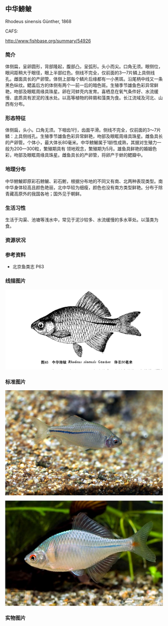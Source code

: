 ## 中华鰟鲏

Rhodeus sinensis  Günther, 1868

CAFS:

<http://www.fishbase.org/summary/54926>

### 简介

体侧扁，呈卵圆形，背部隆起，腹部凸，呈弧形。头小而尖。口角无须。眼侧位，眼间距稍大于眼径，眼上半部红色。侧线不完全，仅前面的3—7片鳞上具侧线孔。雌面具长的产卵管。体侧上部每个鳞片后缘都有一小黑斑。沿尾柄中线又一条黑色纵纹。鳃盖后方的体侧有两个一前一后的暗色斑。生殖季节雄鱼色彩异常鲜艳，吻部及眼眶周缘具珠星。卵在河蚌壳内发育。喜栖息在氧气条件好、水流缓慢、底质具有淤泥的浅水处。以高等植物的碎屑和藻类为食。长江流域及河北、山西有分布。

### 形态特征

体侧扁，头小。口角无须。下咽齿1行，齿面平滑。侧线不完全，仅前面的3～7片鳞：上具侧线孔。生殖季节雄鱼色彩异常鲜艳，吻部及眼眶周缘具珠星。雌鱼具长的产卵管。个体小，最大体长80毫米。中华鰟鮍属于1龄性成熟，其据对生殖力一般为200—300粒，繁殖期具有 领地观念，繁殖期为5月。雄鱼具鲜艳的婚姻色彩，吻部及眼眶周缘具珠星。雌鱼具长的产卵管，将卵产于蚌的鳃瓣中。

### 地理分布

中华鰟鮍即原彩石鳑鲏、彩石鲋，根据分布地的不同又有南、北两种表现类型。南中华身体较高且颜色艳丽，北中华较为细瘦，颜色也没有南方类型鲜艳。分布于除青藏高原外的我国各地；国外见于朝鲜。

### 生活习性

生活于沟渠、池塘等浅水中，常见于泥沙较多、水流缓慢的多水草处。以藻类为食。

### 资源状况

### 参考资料

- 北京鱼类志 P63

### 线描图片

![图片](photos/中华鰟鲏.jpg)

### 标准图片

![图片](photos/中华鰟鲏A.jpg)

![图片](photos/中华鰟鲏B.jpg)

### 实物图片

